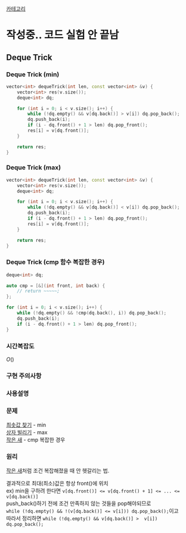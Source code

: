 [카테고리](/README.md)
# 작성중.. 코드 실험 안 끝남 <!-- TODO -->
## Deque Trick
### Deque Trick (min)
```cpp
vector<int> dequeTrick(int len, const vector<int> &v) {
    vector<int> res(v.size());
    deque<int> dq;

    for (int i = 0; i < v.size(); i++) {
        while (!dq.empty() && v[dq.back()] > v[i]) dq.pop_back();
        dq.push_back(i);
        if (i - dq.front() + 1 > len) dq.pop_front();
        res[i] = v[dq.front()];
    }

    return res;
}
```
### Deque Trick (max)
```cpp
vector<int> dequeTrick(int len, const vector<int> &v) {
    vector<int> res(v.size());
    deque<int> dq;

    for (int i = 0; i < v.size(); i++) {
        while (!dq.empty() && v[dq.back()] < v[i]) dq.pop_back();
        dq.push_back(i);
        if (i - dq.front() + 1 > len) dq.pop_front();
        res[i] = v[dq.front()];
    }

    return res;
}
```
### Deque Trick (cmp 함수 복잡한 경우)
```cpp
deque<int> dq;

auto cmp = [&](int front, int back) {
    // return ~~~~~;
};

for (int i = 0; i < v.size(); i++) {
    while (!dq.empty() && !cmp(dq.back(), i)) dq.pop_back();
    dq.push_back(i);
    if (i - dq.front() + 1 > len) dq.pop_front();
}
```
### 시간복잡도 
$O()$   

### 구현 주의사항


### 사용설명


### 문제
[최솟값 찾기](https://www.acmicpc.net/problem/11003) - min   
[상자 빌리기](https://www.acmicpc.net/problem/21982) - max   
[작은 새](https://www.acmicpc.net/problem/10129) - cmp 복잡한 경우   

### 원리
[작은 새](https://www.acmicpc.net/problem/10129)처럼 조건 복잡해졌을 때 안 헷갈리는 법.   

결과적으로 최대(최소)값은 항상 front()에 위치   
ex) min을 구하려 한다면 `v[dq.front()] <= v[dq.front() + 1] <= ... <= v[dq.back()]`   
push_back()하기 전에 조건 만족하지 않는 것들을 pop해야되므로   
`while (!dq.empty() && !(v[dq.back()] <= v[i])) dq.pop_back();`이고   
따라서 정리하면 `while (!dq.empty() && v[dq.back()] >  v[i]) dq.pop_back();`   
<!-- TODO monotone deque, monotone stack 등등 클래스로 구현해서 써도 괜찮을 듯. 생성자에서 람다함수로 cmp함수 받고. while (!empty() && !cmp) pop(); 하면 될 듯 -->   